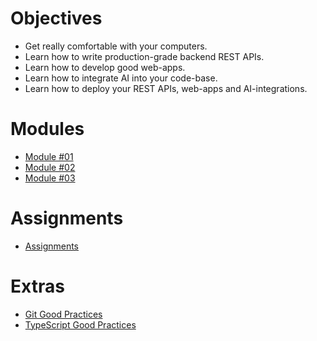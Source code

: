 # Objectives

- Get really comfortable with your computers.
- Learn how to write production-grade backend REST APIs.
- Learn how to develop good web-apps.
- Learn how to integrate AI into your code-base.
- Learn how to deploy your REST APIs, web-apps and AI-integrations.

# Modules

- [Module #01](./Module%20#01/)
- [Module #02](./Module%20#02/)
- [Module #03](./Module%20#03/)

# Assignments

- [Assignments](./Assignments/)

# Extras

- [Git Good Practices](./Extras/Git%20Good%20Practices.md)
- [TypeScript Good Practices](./Extras/TypeScript%20Good%20Practices.md)
